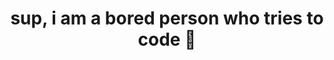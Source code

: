 <h1 style=text-align:center; font-family: "Lucida Console", "Courier New", monospace">sup, i am a bored person who tries to code 👋</h1>
